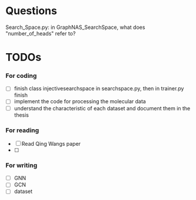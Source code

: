 # Questions
Search_Space.py: in GraphNAS_SearchSpace, what does "number_of_heads" refer to?

# TODOs
### For coding
- [ ] finish class injectivesearchspace in searchspace.py, then in trainer.py finish 
- [ ] implement the code for processing the molecular data
- [ ] understand the characteristic of each dataset and document them in the thesis
### For reading
- [ ] Read Qing Wangs paper
- [ ] 
### For writing
- [ ] GNN
- [ ] GCN
- [ ] dataset